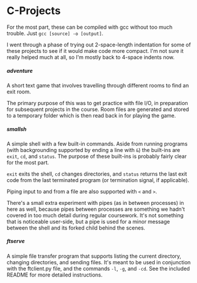 # C-Projects

For the most part, these can be compiled with gcc without too much trouble. Just `gcc [source] -o [output]`.

I went through a phase of trying out 2-space-length indentation for some of these projects to see if it would make code more compact. I'm not sure it really helped much at all, so I'm mostly back to 4-space indents now.

##### adventure
A short text game that involves travelling through different rooms to find an exit room.

The primary purpose of this was to get practice with file I/O, in preparation for subsequent projects in the course. Room files are generated and stored to a temporary folder which is then read back in for playing the game.

##### smallsh
A simple shell with a few built-in commands. Aside from running programs (with backgrounding supported by ending a line with `&`) the built-ins are `exit`, `cd`, and `status`. The purpose of these built-ins is probably fairly clear for the most part.

`exit` exits the shell, `cd` changes directories, and `status` returns the last exit code from the last terminated program (or termination signal, if applicable).

Piping input to and from a file are also supported with `<` and `>`.

There's a small extra experiment with pipes (as in between processes) in here as well, because pipes between processes are something we hadn't covered in too much detail during regular coursework. It's not something that is noticeable user-side, but a pipe is used for a minor message between the shell and its forked child behind the scenes.

##### ftserve
A simple file transfer program that supports listing the current directory, changing directories, and sending files. It's meant to be used in conjunction with the ftclient.py file, and the commands `-l`, `-g`, and `-cd`. See the included README for more detailed instructions.
